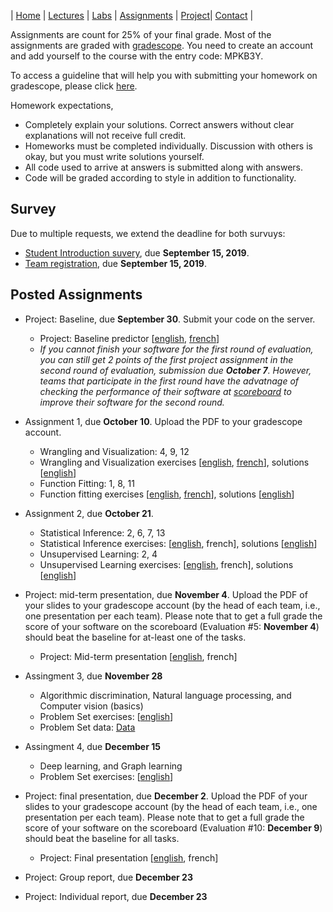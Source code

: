 | [Home](index.md) | [Lectures](lectures.md) | [Labs](labs.md) | [Assignments](assignments.md) | [Project](project.md)| [Contact](contact.md) |

Assignments are count for 25% of your final grade. Most of the assignments are graded with [gradescope](https://www.gradescope.com/). You need to create an account and add yourself to the course with the entry code: MPKB3Y.

To access a guideline that will help you with submitting your homework on gradescope, please click [here](https://gradescope-static-assets.s3-us-west-2.amazonaws.com/help/submitting_hw_guide.pdf).

Homework expectations,

- Completely explain your solutions. Correct answers without clear explanations will not receive full credit.
- Homeworks must be completed individually. Discussion with others is okay, but you must write solutions yourself.
- All code used to arrive at answers is submitted along with answers. 
- Code will be graded according to style in addition to functionality.

## Survey

Due to multiple requests, we extend the deadline for both survuys:

- [Student Introduction suvery](https://forms.gle/2iQKQrGpcXnXMsQe9), due **September 15, 2019**.
- [Team registration](https://forms.gle/793jBEcBh9U57Qp99), due **September 15, 2019**.


## Posted Assignments
  
- Project: Baseline, due **September 30**. Submit your code on the server.
  * Project: Baseline predictor [[english](assignments/Project_Assignment_1(EN).pdf), [french](assignments/Project_Assignment_1(FR).pdf)]
  * *If you cannot finish your software for the first round of evaluation, you can still get 2 points of the first project assignment in the second round of evaluation, submission due **October 7**. However, teams that participate in the first round have the advatnage of checking the performance of their software at [scoreboard](scoreboard.md) to improve their software for the second round.*

- Assignment 1, due **October 10**. Upload the PDF to your gradescope account.
  * Wrangling and Visualization: 4, 9, 12
  * Wrangling and Visualization exercises [[english](https://colab.research.google.com/drive/10nTBPokrkrat8KYsCayfvA2CSZRM0VdZ#scrollTo=luhc8KH_8wYz), [french](https://colab.research.google.com/drive/13l69m9RJYnO_AOIM0x4zKN7tDgcQHDa2)], solutions [[english](https://colab.research.google.com/drive/1rbT5CquQtMOseHBlE3EVzSC_Qq2ez_Rz)]
  * Function Fitting: 1, 8, 11
  * Function fitting exercises [[english](https://colab.research.google.com/drive/1hIuDnr-s7h1x8ccayRBDqx__YCtG5UqL), [french](https://colab.research.google.com/drive/1X-9D7YgFlvWLFgTOkNAJpAiooumurhMH)], solutions [[english](https://colab.research.google.com/drive/17Lw6o-kAtjkkmyL6J-czhVD2Hl_ROprM)]

- Assignment 2, due **October 21**.
  * Statistical Inference: 2, 6, 7, 13
  * Statistical Inference exercises: [[english](https://colab.research.google.com/drive/1TBdhLJ9Boo5az0IZn7Pstkhtjj8W0UQx), french], solutions [[english](https://colab.research.google.com/drive/1K5XRneqQQ8aOTAWFIbQLtOnG6R5GxBT-)]
  * Unsupervised Learning: 2, 4
  * Unsupervised Learning exercises: [[english](https://colab.research.google.com/drive/19tiMgMZNUi9uwFcWPqeKGi2QWzXEDAlu), french], solutions [[english](https://colab.research.google.com/drive/1MfDA6TXW6vWYSOj3pgrrNG4RBBMmkqWu)]
  
- Project: mid-term presentation, due **November 4**. Upload the PDF of your slides to your gradescope account (by the head of each team, i.e., one presentation per each team). Please note that to get a full grade the score of your software on the scoreboard (Evaluation #5: **November 4**) should beat the baseline for at-least one of the tasks.
  * Project: Mid-term presentation [[english](assignments/Assignment_4(EN).pdf), french]
  
- Assingment 3, due **November 28**
  * Algorithmic discrimination, Natural language processing, and Computer vision (basics)
  * Problem Set exercises: [[english](https://colab.research.google.com/drive/1qxeHbFGOIvyYrtutow7B0VPFrABiIOD5)]
  * Problem Set data: [Data](assignments/assignment_3(data).zip)
  
- Assingment 4, due **December 15**
  * Deep learning, and Graph learning
  * Problem Set exercises: [[english](https://colab.research.google.com/drive/1ITHv7Q_PLj54kkSSgF_ynX7gwnjH-PHE#scrollTo=HzOxCc2oz1XK)]

- Project: final presentation, due **December 2**. Upload the PDF of your slides to your gradescope account (by the head of each team, i.e., one presentation per each team). Please note that to get a full grade the score of your software on the scoreboard (Evaluation #10: **December 9**) should beat the baseline for all tasks.
  * Project: Final presentation [[english](assignments/final_presenation.pdf), french]

- Project: Group report, due **December 23**

- Project: Individual report, due **December 23**

